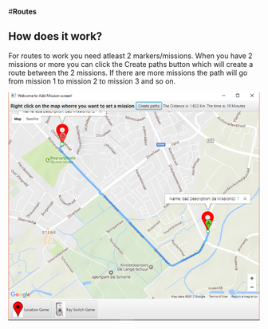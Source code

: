 

#**Routes**
## **How does it work?**

For routes to work you need atleast 2 markers/missions.
When you have 2 missions or more you can click the Create paths button which will create a route between the 2 missions. If there are more missions the path will go from mission 1 to mission 2 to mission 3 and so on.



![](/assets/route1.png)

